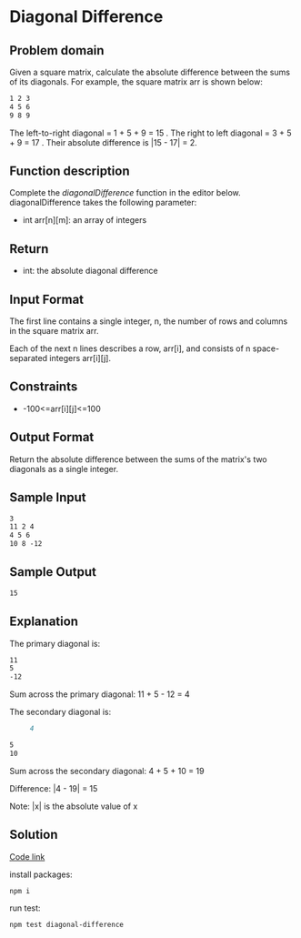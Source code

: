 # Diagonal Difference

## Problem domain

Given a square matrix, calculate the absolute difference between the sums of its diagonals.
For example, the square matrix arr is shown below:

```md
1 2 3
4 5 6
9 8 9
```

The left-to-right diagonal = 1 + 5 + 9 = 15 . The right to left diagonal = 3 + 5 + 9 = 17 . Their absolute difference is |15 - 17| = 2.

## Function description

Complete the _diagonalDifference_ function in the editor below.
diagonalDifference takes the following parameter:

- int arr[n][m]: an array of integers

## Return

- int: the absolute diagonal difference

## Input Format

The first line contains a single integer, n, the number of rows and columns in the square matrix arr.

Each of the next n lines describes a row, arr[i], and consists of n space-separated integers arr[i][j].

## Constraints

- -100<=arr[i][j]<=100

## Output Format

Return the absolute difference between the sums of the matrix's two diagonals as a single integer.

## Sample Input

```md
3
11 2 4
4 5 6
10 8 -12
```

## Sample Output

```md
15
```

## Explanation

The primary diagonal is:

```md
11
5
-12
```

Sum across the primary diagonal: 11 + 5 - 12 = 4

The secondary diagonal is:

```md
     4

5
10
```

Sum across the secondary diagonal: 4 + 5 + 10 = 19

Difference: |4 - 19| = 15

Note: |x| is the absolute value of x

## Solution

[Code link](./diagonal-difference.js)

install packages:

`npm i`

run test:

`npm test diagonal-difference`
